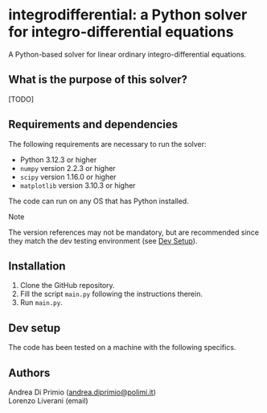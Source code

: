 # integrodifferential: a Python solver for integro-differential equations
A Python-based solver for linear ordinary integro-differential equations.
## What is the purpose of this solver?
[TODO]
## Requirements and dependencies
The following requirements are necessary to run the solver:
- Python 3.12.3 or higher
- `numpy` version 2.2.3 or higher
- `scipy` version 1.16.0 or higher
- `matplotlib` version 3.10.3 or higher

The code can run on any OS that has Python installed.
> [!NOTE]
> The version references may not be mandatory, but are recommended since they match the dev testing environment (see [Dev Setup](#dev-setup)).
## Installation
1. Clone the GitHub repository.
2. Fill the script `main.py` following the instructions therein.
3. Run `main.py`.
## Dev setup
The code has been tested on a machine with the following specifics.

## Authors
Andrea Di Primio (andrea.diprimio@polimi.it)  
Lorenzo Liverani (email)

